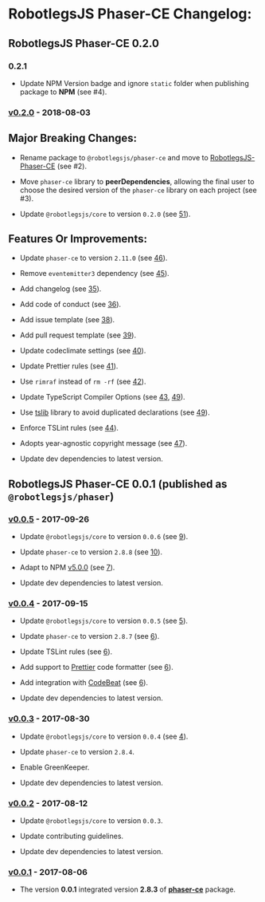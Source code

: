 # RobotlegsJS Phaser-CE Changelog:

## RobotlegsJS Phaser-CE 0.2.0

### 0.2.1

- Update NPM Version badge and ignore `static` folder when publishing package to **NPM** (see #4).

### [v0.2.0](https://github.com/RobotlegsJS/RobotlegsJS-Phaser-CE/releases/tag/0.2.0) - 2018-08-03

Major Breaking Changes:
---

- Rename package to `@robotlegsjs/phaser-ce` and move to [RobotlegsJS-Phaser-CE](https://github.com/RobotlegsJS/RobotlegsJS-Phaser-CE) (see #2).

- Move `phaser-ce` library to **peerDependencies**, allowing the final user to choose the desired version of the `phaser-ce` library on each project (see #3).

- Update `@robotlegsjs/core` to version `0.2.0` (see [51](https://github.com/RobotlegsJS/RobotlegsJS-Phaser/pull/51)).

Features Or Improvements:
---

- Update `phaser-ce` to version `2.11.0` (see [46](https://github.com/RobotlegsJS/RobotlegsJS-Phaser/pull/46)).

- Remove `eventemitter3` dependency (see [45](https://github.com/RobotlegsJS/RobotlegsJS-Phaser/pull/45)).

- Add changelog (see [35](https://github.com/RobotlegsJS/RobotlegsJS-Phaser/pull/35)).

- Add code of conduct (see [36](https://github.com/RobotlegsJS/RobotlegsJS-Phaser/pull/36)).

- Add issue template (see [38](https://github.com/RobotlegsJS/RobotlegsJS-Phaser/pull/38)).

- Add pull request template (see [39](https://github.com/RobotlegsJS/RobotlegsJS-Phaser/pull/39)).

- Update codeclimate settings (see [40](https://github.com/RobotlegsJS/RobotlegsJS-Phaser/pull/40)).

- Update Prettier rules (see [41](https://github.com/RobotlegsJS/RobotlegsJS-Phaser/pull/41)).

- Use `rimraf` instead of `rm -rf` (see [42](https://github.com/RobotlegsJS/RobotlegsJS-Phaser/pull/42)).

- Update TypeScript Compiler Options (see [43](https://github.com/RobotlegsJS/RobotlegsJS-Phaser/pull/43), [49](https://github.com/RobotlegsJS/RobotlegsJS-Phaser/pull/49)).

- Use [tslib](https://github.com/Microsoft/tslib) library to avoid duplicated declarations (see [49](https://github.com/RobotlegsJS/RobotlegsJS-Phaser/pull/49)).

- Enforce TSLint rules (see [44](https://github.com/RobotlegsJS/RobotlegsJS-Phaser/pull/44)).

- Adopts year-agnostic copyright message (see [47](https://github.com/RobotlegsJS/RobotlegsJS-Phaser/pull/47)).

- Update dev dependencies to latest version.

## RobotlegsJS Phaser-CE 0.0.1 (published as `@robotlegsjs/phaser`)

### [v0.0.5](https://github.com/RobotlegsJS/RobotlegsJS-Phaser/releases/tag/0.0.5) - 2017-09-26

- Update `@robotlegsjs/core` to version `0.0.6` (see [9](https://github.com/RobotlegsJS/RobotlegsJS-Phaser/pull/9)).

- Update `phaser-ce` to version `2.8.8` (see [10](https://github.com/RobotlegsJS/RobotlegsJS-Phaser/pull/10)).

- Adapt to NPM [v5.0.0](http://blog.npmjs.org/post/161081169345/v500) (see [7](https://github.com/RobotlegsJS/RobotlegsJS-Phaser/pull/7)).

- Update dev dependencies to latest version.

### [v0.0.4](https://github.com/RobotlegsJS/RobotlegsJS-Phaser/releases/tag/0.0.4) - 2017-09-15

- Update `@robotlegsjs/core` to version `0.0.5` (see [5](https://github.com/RobotlegsJS/RobotlegsJS-Phaser/pull/5)).

- Update `phaser-ce` to version `2.8.7` (see [6](https://github.com/RobotlegsJS/RobotlegsJS-Phaser/pull/6)).

- Update TSLint rules (see [6](https://github.com/RobotlegsJS/RobotlegsJS-Phaser/pull/6)).

- Add support to [Prettier](https://prettier.io) code formatter (see [6](https://github.com/RobotlegsJS/RobotlegsJS-Phaser/pull/6)).

- Add integration with [CodeBeat](https://codebeat.co) (see [6](https://github.com/RobotlegsJS/RobotlegsJS-Phaser/pull/6)).

- Update dev dependencies to latest version.

### [v0.0.3](https://github.com/RobotlegsJS/RobotlegsJS-Phaser/releases/tag/0.0.3) - 2017-08-30

- Update `@robotlegsjs/core` to version `0.0.4` (see [4](https://github.com/RobotlegsJS/RobotlegsJS-Phaser/pull/4)).

- Update `phaser-ce` to version `2.8.4`.

- Enable GreenKeeper.

- Update dev dependencies to latest version.

### [v0.0.2](https://github.com/RobotlegsJS/RobotlegsJS-Phaser/releases/tag/0.0.2) - 2017-08-12

- Update `@robotlegsjs/core` to version `0.0.3`.

- Update contributing guidelines.

- Update dev dependencies to latest version.

### [v0.0.1](https://github.com/RobotlegsJS/RobotlegsJS-Phaser/releases/tag/0.0.1) - 2017-08-06

- The version **0.0.1** integrated version **2.8.3** of [**phaser-ce**](https://www.npmjs.com/package/phaser-ce) package.
